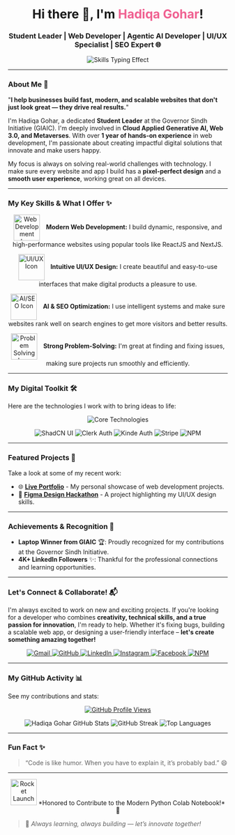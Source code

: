 <div align="center">
  <h1 align="center">
    Hi there 👋, I'm <span style="color:#f06292;"><b>Hadiqa Gohar</b></span>!
  </h1>
  <h3 align="center">
    Student Leader | Web Developer | Agentic AI Developer | UI/UX Specialist | SEO Expert 🌐
  </h3>
  <p align="center">
    <img src="https://readme-typing-svg.herokuapp.com?font=Fira+Code&weight=700&size=28&duration=2500&pause=1000&color=F7729D&center=true&vCenter=true&width=490&lines=Building+Awesome+Websites;Designing+Great+User+Experiences;Developing+Smart+AI;Boosting+Online+Visibility;Always+Learning+New+Tech!" alt="Skills Typing Effect">
  </p>
</div>

---

### About Me 🚀

"**I help businesses build fast, modern, and scalable websites that don't just look great — they drive real results.**"

I'm Hadiqa Gohar, a dedicated **Student Leader** at the Governor Sindh Initiative (GIAIC). I'm deeply involved in **Cloud Applied Generative AI, Web 3.0, and Metaverses**. With over **1 year of hands-on experience** in web development, I'm passionate about creating impactful digital solutions that innovate and make users happy.

My focus is always on solving real-world challenges with technology. I make sure every website and app I build has a **pixel-perfect design** and a **smooth user experience**, working great on all devices.

---

### My Key Skills & What I Offer ✨

<p align="center">
  <img src="https://media.giphy.com/media/LmN8Xc9R813XwN3q9L/giphy.gif" width="60px" alt="Web Development Icon" style="vertical-align:middle; margin-right: 10px;">
  <b>Modern Web Development:</b> I build dynamic, responsive, and high-performance websites using popular tools like ReactJS and NextJS.
</p>
<p align="center">
  <img src="https://media.giphy.com/media/v1.Y2lkPTc5MGI3NjExM2QxNzFjMWYxZDU0MDIyM2Q4MzY2YmRkZjg2YmQ5ZDI5ZGUxZTUwNzQzODQ1OGYxNzY1NDZkZSZlcD12MV9pbnRlcm5hbF9naWZzX2dpZklkJmN0PWc/3o7btLqXjE5iN6F5qg/giphy.gif" width="60px" alt="UI/UX Icon" style="vertical-align:middle; margin-right: 10px;">
  <b>Intuitive UI/UX Design:</b> I create beautiful and easy-to-use interfaces that make digital products a pleasure to use.
</p>
<p align="center">
  <img src="https://media.giphy.com/media/v1.Y2lkPTc5MGI3NjExZDQ4YjYyMjA2ZjI2N2QyN2QzYjI2YjY3MzI2MzY1YjYyNmYyYzY4NmQ1YjY3MzI2MzY1YjY2ZTZlZTZlZSZlcD12MV9pbnRlcm5hbF9naWZzX2dpZklkJmN0PWc/xT0xezQGNjL9z02x5g/giphy.gif" width="60px" alt="AI/SEO Icon" style="vertical-align:middle; margin-right: 10px;">
  <b>AI & SEO Optimization:</b> I use intelligent systems and make sure websites rank well on search engines to get more visitors and better results.
</p>
<p align="center">
  <img src="https://media.giphy.com/media/dJbT8V2GgX3l70vW2o/giphy.gif" width="60px" alt="Problem Solving Icon" style="vertical-align:middle; margin-right: 10px;">
  <b>Strong Problem-Solving:</b> I'm great at finding and fixing issues, making sure projects run smoothly and efficiently.
</p>

---

### My Digital Toolkit 🛠️

Here are the technologies I work with to bring ideas to life:

<p align="center">
  <img src="https://skillicons.dev/icons?i=html,css,js,ts,python,react,nextjs,nodejs,tailwind,figma,sanity,streamlit,github,vscode,vercel" alt="Core Technologies" />
</p>
<p align="center">
  <img src="https://img.shields.io/badge/ShadCN%20UI-000000?style=for-the-badge&logo=shadcnui&logoColor=white" alt="ShadCN UI" />
  <img src="https://img.shields.io/badge/Clerk%20Auth-6C47FF?style=for-the-badge&logo=clerk&logoColor=white" alt="Clerk Auth" />
  <img src="https://img.shields.io/badge/Kinde%20Auth-FF582A?style=for-the-badge&logo=kinde&logoColor=white" alt="Kinde Auth" />
  <img src="https://img.shields.io/badge/Stripe-626CD9?style=for-the-badge&logo=stripe&logoColor=white" alt="Stripe" />
  <img src="https://img.shields.io/badge/NPM-CB3837?style=for-the-badge&logo=npm&logoColor=white" alt="NPM" />
</p>

---

### Featured Projects 📌

Take a look at some of my recent work:

* 🌐 [**Live Portfolio**](https://hg-superb-portfolio.vercel.app/) - My personal showcase of web development projects.
* 🎨 [**Figma Design Hackathon**](https://figma-design-hackathon.vercel.app/) - A project highlighting my UI/UX design skills.

---

### Achievements & Recognition 🏅

* **Laptop Winner from GIAIC** 🏆: Proudly recognized for my contributions at the Governor Sindh Initiative.
* **4K+ LinkedIn Followers** ✨: Thankful for the professional connections and learning opportunities.

---

### Let's Connect & Collaborate! 📬

I'm always excited to work on new and exciting projects. If you're looking for a developer who combines **creativity, technical skills, and a true passion for innovation**, I'm ready to help. Whether it's fixing bugs, building a scalable web app, or designing a user-friendly interface – **let's create something amazing together!**

<p align="center">
  <a href="mailto:tasleemhadiqa76@gmail.com" target="_blank">
    <img src="https://img.shields.io/badge/Gmail-D14836?style=for-the-badge&logo=gmail&logoColor=white" alt="Gmail">
  </a>
  <a href="https://github.com/hadiqagohar" target="_blank">
    <img src="https://img.shields.io/badge/GitHub-181717?style=for-the-badge&logo=github&logoColor=white" alt="GitHub">
  </a>
  <a href="https://pk.linkedin.com/in/hadiqa-gohar-b64778300" target="_blank">
    <img src="https://img.shields.io/badge/LinkedIn-0A66C2?style=for-the-badge&logo=linkedin&logoColor=white" alt="LinkedIn">
  </a>
  <a href="https://www.instagram.com/hadiqagohar12/" target="_blank">
    <img src="https://img.shields.io/badge/Instagram-E4405F?style=for-the-badge&logo=instagram&logoColor=white" alt="Instagram">
  </a>
  <a href="https://www.facebook.com/p/Hadiqa-Gohar-61554985182774/" target="_blank">
    <img src="https://img.shields.io/badge/Facebook-1877F2?style=for-the-badge&logo=facebook&logoColor=white" alt="Facebook">
  </a>
  <a href="https://www.npmjs.com/~hadiqagohar" target="_blank">
    <img src="https://img.shields.io/badge/NPM-CB3837?style=for-the-badge&logo=npm&logoColor=white" alt="NPM">
  </a>
</p>

---

### My GitHub Activity 📊

See my contributions and stats:

<p align="center">
  <a href="https://github.com/hadiqagohar">
    <img src="https://komarev.com/ghpvc/?username=hadiqagohar&color=blue&style=for-the-badge" alt="GitHub Profile Views" />
  </a>
</p>
<p align="center">
  <img src="https://github-readme-stats.vercel.app/api?username=hadiqagohar&show_icons=true&theme=radical&hide_border=true&count_private=true" alt="Hadiqa Gohar GitHub Stats" />
  <img src="https://github-readme-streak-stats.herokuapp.com?user=hadiqagohar&theme=radical&hide_border=true" alt="GitHub Streak" />
  <img src="https://github-readme-stats.vercel.app/api/top-langs/?username=hadiqagohar&layout=compact&theme=radical&hide_border=true" alt="Top Languages" />
</p>

---

### Fun Fact ✨

> “Code is like humor. When you have to explain it, it’s probably bad.” 😄

---

<p align="center">
  <img src="https://media.giphy.com/media/xT0xezQGNjL9z02x5g/giphy.gif" width="60px" alt="Rocket Launch" /> *Honored to Contribute to the Modern Python Colab Notebook!* 🖤
</p>

> 🚀 *Always learning, always building — let’s innovate together!*
